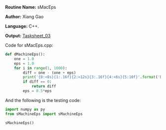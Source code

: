 **Routine Name:** sMacEps  

**Author:** Xiang Gao 

**Language:** C++.

**Output:** [Tasksheet_03](https://github.com/GoByMark/math4610/blob/main/Homework_Tasks/Tasksheet_03/Tasksheet%2003.pdf)

Code for sMacEps.cpp:  
```Python
def dMachineEps():
    one = 1.0
    eps = 1.0
    for i in range(1, 1000):
        diff = one - (one + eps)
        print('{0:<8s}{1:.16f}{2:<12s}{3:.16f}{4:<6s}{5:10f}'.format('Diff =', diff, ' | Eps = ', eps, ' | Counter: ', i))
        if diff == 0:
            return diff
        eps = 0.5*eps
```

And the following is the testing code:
```Python
import numpy as py
from sMachineEps import sMachineEps

sMachineEps()
```

